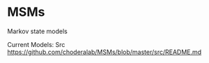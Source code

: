 MSMs
====

Markov state models

Current Models: 
Src https://github.com/choderalab/MSMs/blob/master/src/README.md 
